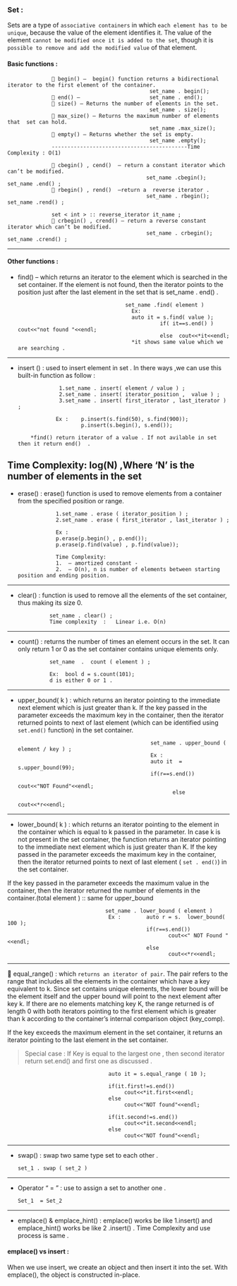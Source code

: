 
### Set :

Sets are a type of `associative containers` in which `each element has to be unique`, because the value of the element 
identifies it. The value of the element `cannot be modified once it is added to the set`, though it is `possible to remove
and add the modified value` of that element.

#### Basic functions :
                  	begin() –  begin() function returns a bidirectional iterator to the first element of the container. 
                                                 set_name . begin();
                  	end() –                      set_name . end();
                  	size() – Returns the number of elements in the set.
                                                 set_name . size();
                  	max_size() – Returns the maximum number of elements that  set can hold.
                                                 set_name .max_size();
                  	empty() – Returns whether the set is empty.
                                                 set_name .empty();
                  -------------------------------------------Time Complexity : O(1)

                  	cbegin() , cend()  – return a constant iterator which can’t be modified.
                                                set_name .cbegin();     set_name .end() ;
                  	rbegin() , rend()  –return a  reverse iterator . 
                                                set_name . rbegin();     set_name .rend() ;
                                                
                  set < int > :: reverse_iterator it_name ;
                  	crbegin() , crend() – return a reverse constant iterator which can’t be modified.
                                                set_name . crbegin();     set_name .crend() ;
                 
-----------------------------------------------------------------------------------------------------
#### Other functions : 

-	find()  – which returns an iterator to the element which is searched in the set container. If the element 
            is not found, then the iterator points to the position just after the last element in the set 
            that is set_name . end() .
            
                                          set_name .find( element )
                                            Ex:  
                                            auto it = s.find( value );
                                                     if( it==s.end() )   cout<<"not found "<<endl;
                                                     else  cout<<*it<<endl;
                                            *it shows same value which we are searching .
-------------------------------------------------------------------------------------------------------------------
-	insert () :  used to insert element in set . In there ways ,we can use this built-in function as follow : 

                     1.set_name . insert( element / value ) ;
                     2.set_name . insert( iterator_position ,  value ) ;
                     3.set_name . insert( first_iterator , last_iterator ) ;

                    Ex :    p.insert(s.find(50), s.find(900));
                            p.insert(s.begin(), s.end());

            *find() return iterator of a value . If not avilable in set then it return end()  .

 Time Complexity: log(N) ,Where ‘N’ is the number of elements in the set
-------------------------------------------------------------------------------------------------------------------

- erase() : erase() function is used to remove elements from a container from the specified position or range.

                  1.set_name . erase ( iterator_position ) ;
                  2.set_name . erase ( first_iterator , last_iterator ) ;
                  
                  Ex :
                  p.erase(p.begin() , p.end());
                  p.erase(p.find(value) , p.find(value));

                  Time Complexity:
                  1.  – amortized constant - 
                  2.  – O(n), n is number of elements between starting position and ending position.
--------------------------------------------------------------------------------------------------------------------

-	clear() :  function is used to remove all the elements of the set container, thus making its size 0.
          
                  set_name . clear() ;
                  Time complexity  :   Linear i.e. O(n)

--------------------------------------------------------------------------------------------------------------------
- count() :  returns the number of times an element occurs in the set. It can only return 1 or 0 as the set 
             container contains unique elements only.
               
                set_name  .  count ( element ) ;
                
                Ex:  bool d = s.count(101);
                d is either 0 or 1 .
                
---------------------------------------------------------------------------------------------------------------------
-	upper_bound( k ) :  which returns an iterator pointing to the immediate next element which is just greater than k. 
                      If the key passed in the parameter exceeds the maximum key in the container, then the iterator 
                      returned points to next of last element (which can be identified using ` set.end() ` function) in 
                      the set container.

                                                  set_name . upper_bound ( element / key ) ;
                                                  Ex : 
                                                  auto it  = s.upper_bound(99);
                                                  if(r==s.end())
                                                                  cout<<"NOT Found"<<endl;
                                                         else
                                                                  cout<<*r<<endl;
                                                                  
-----------------------------------------------------------------------------------------------------------------------------------------
-	lower_bound( k ) :  which returns an iterator pointing to the element in the container which is equal to k passed in the parameter. 
                      In case k is not present in the set container, the function returns an iterator pointing to the immediate next 
                      element which is just greater than K. If the key passed in the parameter exceeds the maximum key in the container, 
                      then the iterator returned points to next of last element ( `set . end()`) in the set container.

If the key passed in the parameter exceeds the maximum value in the container, then the iterator returned 
                      the number of elements in the container.(total element ) :: same for upper_bound
                      
                                   
                                   set_name . lower_bound ( element ) 
                                    Ex :        auto r = s.  lower_bound( 100 );
                                                if(r==s.end())
                                                       cout<<" NOT Found "<<endl;
                                                else
                                                       cout<<*r<<endl;
-------------------------------------------------------------------------------------------------------------------------------------------------------------------
	equal_range() :   which `returns an iterator of pair`. The pair refers to the range that includes all the elements in the container which have a key equivalent to k. 
                    Since set contains unique elements, the lower bound will be the element itself and the upper bound will point to the next element after key k. 
                    If there are no elements matching key K, the range returned is of length 0 with both iterators pointing to the first element which is greater than 
                    k according to the container’s internal comparison object (key_comp).
                    
If the key exceeds the maximum element in the set container, it returns an iterator pointing to the last element in the set container.

> Special case  : If  Key is equal to the largest one , then second iterator return set.end() and first one  as discussed  .  
                                    
                                   
                                    auto it = s.equal_range ( 10 );

                                    if(it.first!=s.end()) 
                                         cout<<*it.first<<endl;
                                    else
                                         cout<<"NOT found"<<endl;

                                    if(it.second!=s.end())
                                         cout<<*it.second<<endl;
                                    else 
                                         cout<<"NOT found"<<endl;
                                         
                                         
--------------------------------------------------------------------------------------------------------------------------------------
-	swap() : swap two same type set to each other .
        
        set_1 . swap ( set_2 )
        
--------------------------------------------------------------------------------------------------------------------------------------
-	Operator “ = ” :  use to assign a set to another one . 
                    
        Set_1  = Set_2 
        
--------------------------------------------------------------------------------------------------------------------------------------

-	emplace() & emplace_hint() : emplace() works be like 1.insert() and emplace_hint() works be like 2 .insert() . 
	                              Time Complexity and use process  is same .


#### emplace() vs insert :
When we use insert, we create an object and then insert it into the set. With emplace(), the object is constructed in-place.




